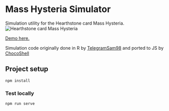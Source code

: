 # Mass Hysteria Simulator

Simulation utility for the Hearthstone card Mass Hysteria.
![Hearthstone card Mass Hysteria][mh]

[Demo here.][demo]

Simulation code originally done in R by [TelegramSam98][reddit] and ported to JS by [ChocoShell][gh]

## Project setup

```npm install```

### Test locally

```npm run serve```

[mh]: https://i.redd.it/kci2mexjxw021.png
[demo]:https://mass-hysteria-sim.now.sh/
[reddit]:https://www.reddit.com/user/TelegramSam98
[gh]:https://github.com/ChocoShell
